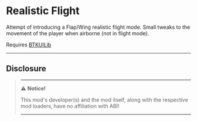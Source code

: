 # Realistic Flight

Attempt of introducing a Flap/Wing realistic flight mode.
Small tweaks to the movement of the player when airborne (not in flight mode).

Requires [BTKUILib](https://github.com/BTK-Development/BTKUILib)

---

## Disclosure

> ---
> ⚠️ **Notice!**
>
> This mod's developer(s) and the mod itself, along with the respective mod loaders, have no affiliation with ABI!
>
> ---
